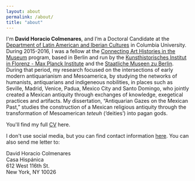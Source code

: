 ```yaml
---
layout: about
permalink: /about/
title: "about"
---
```


I'm **David Horacio Colmenares**, and I’m a Doctoral Candidate at the [Department of Latin American and Iberian Cultures](http://laic.columbia.edu) in Columbia University. During 2015-2016, I was a fellow at the [Connecting Art Histories in the Museum](http://www.khi.fi.it/CAHIM) program, based in Berlin and run by the [Kunsthistorisches Institut in Florenz - Max Planck Institute](http://www.khi.fi.it/) and the [Staatliche Museen zu Berlin](http://www.smb.museum/en/home.html). During that period, my research focused on the intersections of early modern antiquarianism and Mesoamerica, by studying the networks of humanists, antiquarians and indigeneous nobilities, in places such as Seville, Madrid, Venice, Padua, Mexico City and Santo Domingo, who jointly created a Mexican antiquity through exchanges of knowledge, exegetical practices and artifacts. My dissertation, “Antiquarian Gazes on the Mexican Past,” studies the construction of a Mexican religious antiquity through the transformation of Mesoamerican *teteuh* (‘deities’) into pagan gods.

You'll find my full [CV](/assets/dhc-cv-2018.pdf) here.

I don't use social media, but you can find contact information [here](http://laic.columbia.edu/author/0987654321/). You can also send me letter to:

<section class="mw5 mw6-ns center bg-light-gray pa1 ph5-ns">
  <p class="lh-copy measure">
   David Horacio Colmenares<br> 
   Casa Hispánica<br> 
   612 West 116th St.<br> 
   New York, NY 10026<br>
  </p>
</section>

<br>
